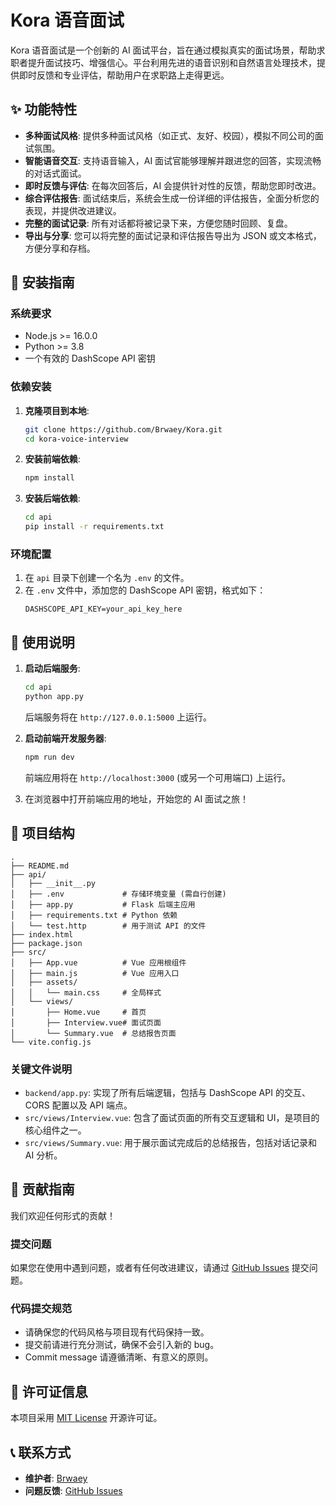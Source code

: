 # Kora 语音面试

Kora 语音面试是一个创新的 AI 面试平台，旨在通过模拟真实的面试场景，帮助求职者提升面试技巧、增强信心。平台利用先进的语音识别和自然语言处理技术，提供即时反馈和专业评估，帮助用户在求职路上走得更远。

## ✨ 功能特性

- **多种面试风格**: 提供多种面试风格（如正式、友好、校园），模拟不同公司的面试氛围。
- **智能语音交互**: 支持语音输入，AI 面试官能够理解并跟进您的回答，实现流畅的对话式面试。
- **即时反馈与评估**: 在每次回答后，AI 会提供针对性的反馈，帮助您即时改进。
- **综合评估报告**: 面试结束后，系统会生成一份详细的评估报告，全面分析您的表现，并提供改进建议。
- **完整的面试记录**: 所有对话都将被记录下来，方便您随时回顾、复盘。
- **导出与分享**: 您可以将完整的面试记录和评估报告导出为 JSON 或文本格式，方便分享和存档。

## 🚀 安装指南

### 系统要求

- Node.js >= 16.0.0
- Python >= 3.8
- 一个有效的 DashScope API 密钥

### 依赖安装

1.  **克隆项目到本地**:
    ```bash
    git clone https://github.com/Brwaey/Kora.git
    cd kora-voice-interview
    ```

2.  **安装前端依赖**:
    ```bash
    npm install
    ```

3.  **安装后端依赖**:
    ```bash
    cd api
    pip install -r requirements.txt
    ```

### 环境配置

1.  在 `api` 目录下创建一个名为 `.env` 的文件。
2.  在 `.env` 文件中，添加您的 DashScope API 密钥，格式如下：
    ```
    DASHSCOPE_API_KEY=your_api_key_here
    ```

## 📖 使用说明

1.  **启动后端服务**:
    ```bash
    cd api
    python app.py
    ```
    后端服务将在 `http://127.0.0.1:5000` 上运行。

2.  **启动前端开发服务器**:
    ```bash
    npm run dev
    ```
    前端应用将在 `http://localhost:3000` (或另一个可用端口) 上运行。

3.  在浏览器中打开前端应用的地址，开始您的 AI 面试之旅！

## 📂 项目结构

```
.
├── README.md
├── api/
│   ├── __init__.py
│   ├── .env             # 存储环境变量 (需自行创建)
│   ├── app.py           # Flask 后端主应用
│   ├── requirements.txt # Python 依赖
│   └── test.http        # 用于测试 API 的文件
├── index.html
├── package.json
├── src/
│   ├── App.vue          # Vue 应用根组件
│   ├── main.js          # Vue 应用入口
│   ├── assets/
│   │   └── main.css     # 全局样式
│   └── views/
│       ├── Home.vue     # 首页
│       ├── Interview.vue# 面试页面
│       └── Summary.vue  # 总结报告页面
└── vite.config.js
```

### 关键文件说明

-   `backend/app.py`: 实现了所有后端逻辑，包括与 DashScope API 的交互、CORS 配置以及 API 端点。
-   `src/views/Interview.vue`: 包含了面试页面的所有交互逻辑和 UI，是项目的核心组件之一。
-   `src/views/Summary.vue`: 用于展示面试完成后的总结报告，包括对话记录和 AI 分析。

## 🤝 贡献指南

我们欢迎任何形式的贡献！

### 提交问题

如果您在使用中遇到问题，或者有任何改进建议，请通过 [GitHub Issues](https://github.com/Brwaey/Kora/issues) 提交问题。

### 代码提交规范

-   请确保您的代码风格与项目现有代码保持一致。
-   提交前请进行充分测试，确保不会引入新的 bug。
-   Commit message 请遵循清晰、有意义的原则。

## 📄 许可证信息

本项目采用 [MIT License](https://opensource.org/licenses/MIT) 开源许可证。

## 📞 联系方式

-   **维护者**: [Brwaey](https://github.com/Brwaey)
-   **问题反馈**: [GitHub Issues](https://github.com/Brwaey/Kora/issues)